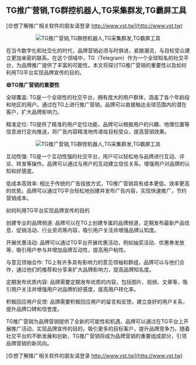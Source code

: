 ## **TG推广营销,TG群控机器人,TG采集群发,TG霸屏工具**

[😍想了解推广相关软件的朋友请登录 http://www.vst.tw](http://www.vst.tw)

 <center><img src="https://vst.tw/MP4/tuiguang/png/6.png" alt="TG推广营销,TG群控机器人,TG采集群发,TG霸屏工具"></center>

在当今数字化和社交化的时代，品牌营销必须与时俱进，紧跟潮流，与目标受众建立更加亲密的联系。在这个领域中，TG（Telegram）作为一个全球知名的社交平台，为品牌推广提供了丰富的可能性。本文将探讨TG推广营销的重要性以及如何利用TG平台实现品牌宣传的目的。

**😄TG推广营销的重要性**

全球覆盖: TG是一个全球性的社交平台，拥有庞大的用户群体，涵盖了各个年龄段和地区的用户。通过在TG上进行推广营销，品牌可以直接触达全球范围内的潜在客户，扩大品牌影响力。

精准定位: TG提供了精准的用户定位功能，品牌可以根据用户的兴趣、地理位置等信息进行定向推送，将广告内容精准地传递给目标受众，提高营销效果。

 <center><img src="https://vst.tw/MP4/tuiguang/png/2.png" alt="TG推广营销,TG群控机器人,TG采集群发,TG霸屏工具"></center>

互动性强: TG是一个互动性强的社交平台，用户可以轻松地与品牌进行互动、评论、转发等操作。品牌可以通过与用户的互动建立信任关系，增强用户对品牌的认知和好感度。

低成本高效率: 相比于传统的广告投放方式，TG推广营销具有成本更低、效率更高的优势。品牌可以通过TG平台轻松地创建并发布广告内容，实现快速推广，节约营销成本。

如何利用TG平台实现品牌宣传的目的

创建专业的品牌频道: 品牌可以在TG上创建专属的品牌频道，定期发布最新产品信息、促销活动、行业资讯等内容，吸引用户关注并增强品牌认知度。

开展优惠活动: 品牌可以通过TG平台开展优惠活动，例如抽奖活动、优惠券发放等，吸引用户参与并增加品牌互动性，提高用户粘性。

与意见领袖合作: TG上有许多具有影响力的意见领袖和群组，品牌可以与他们合作，通过他们的推荐和分享来扩大品牌影响力，提高品牌知名度。

定期发布优质内容: 品牌需要定期发布优质的内容，包括图片、视频、文章等，吸引用户关注并增强用户对品牌的好感度，提高用户转化率。

积极回应用户反馈: 品牌需要积极回应用户的留言和反馈，建立良好的用户关系，提升品牌口碑和信誉度。

TG推广营销为品牌营销提供了全新的可能性和机遇，品牌可以通过在TG平台上开展推广活动，实现品牌宣传的目的，吸引更多的目标客户，提升品牌竞争力。随着社交平台的不断发展和创新，TG推广营销将成为品牌营销的重要组成部分，引领品牌营销的新风向。

[😍想了解推广相关软件的朋友请登录 http://www.vst.tw](http://www.vst.tw)




